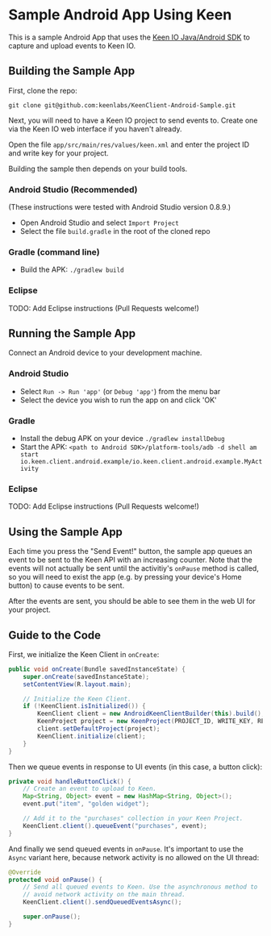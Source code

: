 Sample Android App Using Keen
=============================

This is a sample Android App that uses the [Keen IO Java/Android SDK](https://github.com/keenlabs/KeenClient-Java)
to capture and upload events to Keen IO.

## Building the Sample App

First, clone the repo:

`git clone git@github.com:keenlabs/KeenClient-Android-Sample.git`

Next, you will need to have a Keen IO project to send events to. Create one via the Keen IO web interface if you haven't already.

Open the file `app/src/main/res/values/keen.xml` and enter the project ID and write key for your project.

Building the sample then depends on your build tools.

### Android Studio (Recommended)

(These instructions were tested with Android Studio version 0.8.9.)

* Open Android Studio and select `Import Project`
* Select the file `build.gradle` in the root of the cloned repo

### Gradle (command line)

* Build the APK: `./gradlew build`

### Eclipse

TODO: Add Eclipse instructions (Pull Requests welcome!)

## Running the Sample App

Connect an Android device to your development machine.

### Android Studio

* Select `Run -> Run 'app'` (or `Debug 'app'`) from the menu bar
* Select the device you wish to run the app on and click 'OK'

### Gradle

* Install the debug APK on your device `./gradlew installDebug`
* Start the APK: `<path to Android SDK>/platform-tools/adb -d shell am start io.keen.client.android.example/io.keen.client.android.example.MyActivity`

### Eclipse

TODO: Add Eclipse instructions (Pull Requests welcome!)

## Using the Sample App

Each time you press the "Send Event!" button, the sample app queues an event to be sent to the Keen API with an increasing counter. Note that the events will not actually be sent until the activitiy's `onPause` method is called, so you will need to exist the app (e.g. by pressing your device's Home button) to cause events to be sent.

After the events are sent, you should be able to see them in the web UI for your project.

## Guide to the Code

First, we initialize the Keen Client in `onCreate`:

```java
public void onCreate(Bundle savedInstanceState) {
    super.onCreate(savedInstanceState);
    setContentView(R.layout.main);

    // Initialize the Keen Client.
    if (!KeenClient.isInitialized()) {
        KeenClient client = new AndroidKeenClientBuilder(this).build();  
        KeenProject project = new KeenProject(PROJECT_ID, WRITE_KEY, READ_KEY);
        client.setDefaultProject(project);
        KeenClient.initialize(client);
    }
}
```

Then we queue events in response to UI events (in this case, a button click):

```java
private void handleButtonClick() {
    // Create an event to upload to Keen.
    Map<String, Object> event = new HashMap<String, Object>();
    event.put("item", "golden widget");

    // Add it to the "purchases" collection in your Keen Project.
    KeenClient.client().queueEvent("purchases", event);
}
```

And finally we send queued events in `onPause`. It's important to use the `Async` variant here, because network activity is no allowed on the UI thread:

```java
@Override
protected void onPause() {
    // Send all queued events to Keen. Use the asynchronous method to
    // avoid network activity on the main thread.
    KeenClient.client().sendQueuedEventsAsync();

    super.onPause();
}
```